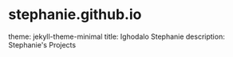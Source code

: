 # stephanie.github.io
theme: jekyll-theme-minimal
title: Ighodalo Stephanie
description: Stephanie's Projects
